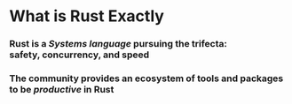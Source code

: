 # What is Rust Exactly

### Rust is a _Systems language_ pursuing the trifecta:<br> safety, concurrency, and speed
### The community provides an ecosystem of tools and packages <br> to be _productive_ in Rust
